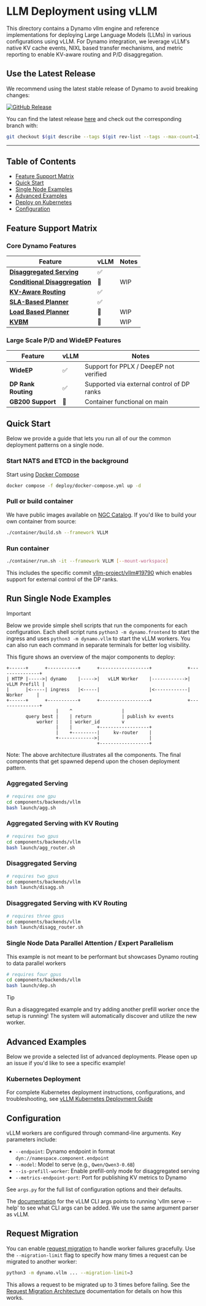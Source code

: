 <!--
SPDX-FileCopyrightText: Copyright (c) 2025 NVIDIA CORPORATION & AFFILIATES. All rights reserved.
SPDX-License-Identifier: Apache-2.0
-->

# LLM Deployment using vLLM

This directory contains a Dynamo vllm engine and reference implementations for deploying Large Language Models (LLMs) in various configurations using vLLM. For Dynamo integration, we leverage vLLM's native KV cache events, NIXL based transfer mechanisms, and metric reporting to enable KV-aware routing and P/D disaggregation.

## Use the Latest Release

We recommend using the latest stable release of Dynamo to avoid breaking changes:

[![GitHub Release](https://img.shields.io/github/v/release/ai-dynamo/dynamo)](https://github.com/ai-dynamo/dynamo/releases/latest)

You can find the latest release [here](https://github.com/ai-dynamo/dynamo/releases/latest) and check out the corresponding branch with:

```bash
git checkout $(git describe --tags $(git rev-list --tags --max-count=1))
```

---

## Table of Contents
- [Feature Support Matrix](#feature-support-matrix)
- [Quick Start](#quick-start)
- [Single Node Examples](#run-single-node-examples)
- [Advanced Examples](#advanced-examples)
- [Deploy on Kubernetes](#kubernetes-deployment)
- [Configuration](#configuration)

## Feature Support Matrix

### Core Dynamo Features

| Feature | vLLM | Notes |
|---------|------|-------|
| [**Disaggregated Serving**](../../../docs/architecture/disagg_serving.md) | ✅ |  |
| [**Conditional Disaggregation**](../../../docs/architecture/disagg_serving.md#conditional-disaggregation) | 🚧 | WIP |
| [**KV-Aware Routing**](../../../docs/architecture/kv_cache_routing.md) | ✅ |  |
| [**SLA-Based Planner**](../../../docs/architecture/sla_planner.md) | ✅ |  |
| [**Load Based Planner**](../../../docs/architecture/load_planner.md) | 🚧 | WIP |
| [**KVBM**](../../../docs/architecture/kvbm_architecture.md) | 🚧 | WIP |

### Large Scale P/D and WideEP Features

| Feature            | vLLM | Notes                                                                 |
|--------------------|------|-----------------------------------------------------------------------|
| **WideEP**         | ✅   | Support for PPLX / DeepEP not verified                                           |
| **DP Rank Routing**| ✅   | Supported via external control of DP ranks |
| **GB200 Support**  | 🚧   | Container functional on main |

## Quick Start

Below we provide a guide that lets you run all of our the common deployment patterns on a single node.

### Start NATS and ETCD in the background

Start using [Docker Compose](../../../deploy/docker-compose.yml)

```bash
docker compose -f deploy/docker-compose.yml up -d
```

### Pull or build container

We have public images available on [NGC Catalog](https://catalog.ngc.nvidia.com/orgs/nvidia/teams/ai-dynamo/collections/ai-dynamo/artifacts). If you'd like to build your own container from source:

```bash
./container/build.sh --framework VLLM
```

### Run container

```bash
./container/run.sh -it --framework VLLM [--mount-workspace]
```

This includes the specific commit [vllm-project/vllm#19790](https://github.com/vllm-project/vllm/pull/19790) which enables support for external control of the DP ranks.

## Run Single Node Examples

> [!IMPORTANT]
> Below we provide simple shell scripts that run the components for each configuration. Each shell script runs `python3 -m dynamo.frontend` to start the ingress and uses `python3 -m dynamo.vllm` to start the vLLM workers. You can also run each command in separate terminals for better log visibility.

This figure shows an overview of the major components to deploy:

```
+------+      +-----------+      +------------------+             +---------------+
| HTTP |----->| dynamo    |----->|   vLLM Worker    |------------>|  vLLM Prefill |
|      |<-----| ingress   |<-----|                  |<------------|    Worker     |
+------+      +-----------+      +------------------+             +---------------+
                  |    ^                  |
       query best |    | return           | publish kv events
           worker |    | worker_id        v
                  |    |         +------------------+
                  |    +---------|     kv-router    |
                  +------------->|                  |
                                 +------------------+
```

Note: The above architecture illustrates all the components. The final components that get spawned depend upon the chosen deployment pattern.

### Aggregated Serving

```bash
# requires one gpu
cd components/backends/vllm
bash launch/agg.sh
```

### Aggregated Serving with KV Routing

```bash
# requires two gpus
cd components/backends/vllm
bash launch/agg_router.sh
```

### Disaggregated Serving

```bash
# requires two gpus
cd components/backends/vllm
bash launch/disagg.sh
```

### Disaggregated Serving with KV Routing

```bash
# requires three gpus
cd components/backends/vllm
bash launch/disagg_router.sh
```

### Single Node Data Parallel Attention / Expert Parallelism

This example is not meant to be performant but showcases Dynamo routing to data parallel workers

```bash
# requires four gpus
cd components/backends/vllm
bash launch/dep.sh
```

> [!TIP]
> Run a disaggregated example and try adding another prefill worker once the setup is running! The system will automatically discover and utilize the new worker.

## Advanced Examples

Below we provide a selected list of advanced deployments. Please open up an issue if you'd like to see a specific example!

### Kubernetes Deployment

For complete Kubernetes deployment instructions, configurations, and troubleshooting, see [vLLM Kubernetes Deployment Guide](deploy/README.md)

## Configuration

vLLM workers are configured through command-line arguments. Key parameters include:

- `--endpoint`: Dynamo endpoint in format `dyn://namespace.component.endpoint`
- `--model`: Model to serve (e.g., `Qwen/Qwen3-0.6B`)
- `--is-prefill-worker`: Enable prefill-only mode for disaggregated serving
- `--metrics-endpoint-port`: Port for publishing KV metrics to Dynamo

See `args.py` for the full list of configuration options and their defaults.

The [documentation](https://docs.vllm.ai/en/v0.9.2/configuration/serve_args.html?h=serve+arg) for the vLLM CLI args points to running 'vllm serve --help' to see what CLI args can be added. We use the same argument parser as vLLM.

## Request Migration

You can enable [request migration](../../../docs/architecture/request_migration.md) to handle worker failures gracefully. Use the `--migration-limit` flag to specify how many times a request can be migrated to another worker:

```bash
python3 -m dynamo.vllm ... --migration-limit=3
```

This allows a request to be migrated up to 3 times before failing. See the [Request Migration Architecture](../../../docs/architecture/request_migration.md) documentation for details on how this works.
